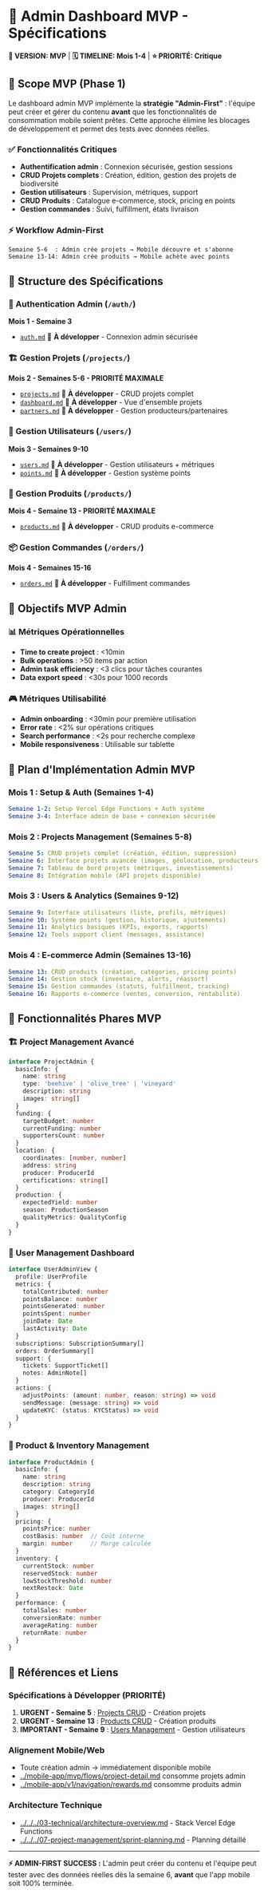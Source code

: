 # 💼 Admin Dashboard MVP - Spécifications

**📍 VERSION: MVP** | **🗓️ TIMELINE: Mois 1-4** | **⭐️ PRIORITÉ: Critique**

## 🎯 Scope MVP (Phase 1)

Le dashboard admin MVP implémente la **stratégie "Admin-First"** : l'équipe peut créer et gérer du contenu **avant** que les fonctionnalités de consommation mobile soient prêtes. Cette approche élimine les blocages de développement et permet des tests avec données réelles.

### ✅ **Fonctionnalités Critiques**
- **Authentification admin** : Connexion sécurisée, gestion sessions
- **CRUD Projets complets** : Création, édition, gestion des projets de biodiversité
- **Gestion utilisateurs** : Supervision, métriques, support
- **CRUD Produits** : Catalogue e-commerce, stock, pricing en points
- **Gestion commandes** : Suivi, fulfillment, états livraison

### ⚡ **Workflow Admin-First**
```
Semaine 5-6  : Admin crée projets → Mobile découvre et s'abonne
Semaine 13-14: Admin crée produits → Mobile achète avec points
```

## 📁 Structure des Spécifications

### 🔐 Authentication Admin (`/auth/`)
**Mois 1 - Semaine 3**
- [`auth.md`](./auth/auth.md) 🚧 **À développer** - Connexion admin sécurisée

### 🏗️ Gestion Projets (`/projects/`)
**Mois 2 - Semaines 5-6 - PRIORITÉ MAXIMALE**
- [`projects.md`](./projects/projects.md) 🚧 **À développer** - CRUD projets complet
- [`dashboard.md`](./projects/dashboard.md) 🚧 **À développer** - Vue d'ensemble projets
- [`partners.md`](./projects/partners.md) 🚧 **À développer** - Gestion producteurs/partenaires

### 👥 Gestion Utilisateurs (`/users/`)
**Mois 3 - Semaines 9-10**
- [`users.md`](./users/users.md) 🚧 **À développer** - Gestion utilisateurs + métriques
- [`points.md`](./users/points.md) 🚧 **À développer** - Gestion système points

### 🛒 Gestion Produits (`/products/`)
**Mois 4 - Semaine 13 - PRIORITÉ MAXIMALE**
- [`products.md`](./products/products.md) 🚧 **À développer** - CRUD produits e-commerce

### 📦 Gestion Commandes (`/orders/`)
**Mois 4 - Semaines 15-16**
- [`orders.md`](./orders/orders.md) 🚧 **À développer** - Fulfillment commandes

## 🎯 Objectifs MVP Admin

### 📊 **Métriques Opérationnelles**
- **Time to create project** : <10min
- **Bulk operations** : >50 items par action
- **Admin task efficiency** : <3 clics pour tâches courantes
- **Data export speed** : <30s pour 1000 records

### 🎮 **Métriques Utilisabilité**
- **Admin onboarding** : <30min pour première utilisation
- **Error rate** : <2% sur opérations critiques
- **Search performance** : <2s pour recherche complexe
- **Mobile responsiveness** : Utilisable sur tablette

## 🚀 Plan d'Implémentation Admin MVP

### **Mois 1 : Setup & Auth (Semaines 1-4)**
```yaml
Semaine 1-2: Setup Vercel Edge Functions + Auth système
Semaine 3-4: Interface admin de base + connexion sécurisée
```

### **Mois 2 : Projects Management (Semaines 5-8)**
```yaml
Semaine 5: CRUD projets complet (création, édition, suppression)
Semaine 6: Interface projets avancée (images, géolocation, producteurs)
Semaine 7: Tableau de bord projets (métriques, investissements)
Semaine 8: Intégration mobile (API projets disponible)
```

### **Mois 3 : Users & Analytics (Semaines 9-12)**
```yaml
Semaine 9: Interface utilisateurs (liste, profils, métriques)
Semaine 10: Système points (gestion, historique, ajustements)
Semaine 11: Analytics basiques (KPIs, exports, rapports)
Semaine 12: Tools support client (messages, assistance)
```

### **Mois 4 : E-commerce Admin (Semaines 13-16)**
```yaml
Semaine 13: CRUD produits (création, catégories, pricing points)
Semaine 14: Gestion stock (inventaire, alerts, réassort)
Semaine 15: Gestion commandes (statuts, fulfillment, tracking)
Semaine 16: Rapports e-commerce (ventes, conversion, rentabilité)
```

## 💼 Fonctionnalités Phares MVP

### 🏗️ **Project Management Avancé**
```typescript
interface ProjectAdmin {
  basicInfo: {
    name: string
    type: 'beehive' | 'olive_tree' | 'vineyard'
    description: string
    images: string[]
  }
  funding: {
    targetBudget: number
    currentFunding: number
    supportersCount: number
  }
  location: {
    coordinates: [number, number]
    address: string
    producer: ProducerId
    certifications: string[]
  }
  production: {
    expectedYield: number
    season: ProductionSeason
    qualityMetrics: QualityConfig
  }
}
```

### 👥 **User Management Dashboard**
```typescript
interface UserAdminView {
  profile: UserProfile
  metrics: {
    totalContributed: number
    pointsBalance: number
    pointsGenerated: number
    pointsSpent: number
    joinDate: Date
    lastActivity: Date
  }
  subscriptions: SubscriptionSummary[]
  orders: OrderSummary[]
  support: {
    tickets: SupportTicket[]
    notes: AdminNote[]
  }
  actions: {
    adjustPoints: (amount: number, reason: string) => void
    sendMessage: (message: string) => void
    updateKYC: (status: KYCStatus) => void
  }
}
```

### 🛒 **Product & Inventory Management**
```typescript
interface ProductAdmin {
  basicInfo: {
    name: string
    description: string
    category: CategoryId
    producer: ProducerId
    images: string[]
  }
  pricing: {
    pointsPrice: number
    costBasis: number  // Coût interne
    margin: number     // Marge calculée
  }
  inventory: {
    currentStock: number
    reservedStock: number
    lowStockThreshold: number
    nextRestock: Date
  }
  performance: {
    totalSales: number
    conversionRate: number
    averageRating: number
    returnRate: number
  }
}
```

## 🔗 Références et Liens

### **Spécifications à Développer (PRIORITÉ)**
1. **URGENT - Semaine 5** : [Projects CRUD](./projects/projects.md) - Création projets
2. **URGENT - Semaine 13** : [Products CRUD](./products/products.md) - Création produits
3. **IMPORTANT - Semaine 9** : [Users Management](./users/users.md) - Gestion utilisateurs

### **Alignement Mobile/Web**
- Toute création admin → immédiatement disponible mobile
- [../mobile-app/mvp/flows/project-detail.md](../mobile-app/mvp/flows/project-detail.md) consomme projets admin
- [../mobile-app/v1/navigation/rewards.md](../mobile-app/v1/navigation/rewards.md) consomme produits admin

### **Architecture Technique**
- [../../../03-technical/architecture-overview.md](../../../03-technical/architecture-overview.md) - Stack Vercel Edge Functions
- [../../../07-project-management/sprint-planning.md](../../../07-project-management/sprint-planning.md) - Planning détaillé

---

**⚡ ADMIN-FIRST SUCCESS :** L'admin peut créer du contenu et l'équipe peut tester avec des données réelles dès la semaine 6, **avant** que l'app mobile soit 100% terminée.
